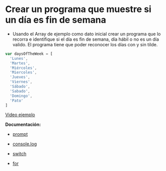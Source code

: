 # Crear un programa que muestre si un día es fin de semana

- Usando el Array de ejemplo como dato inicial crear un programa que lo recorra e identifique si el día es fin de semana, día hábil o no es un día valido. El programa tiene que poder reconocer los días con y sin tilde.

```js
var daysOfTheWeek = [
  'Lunes',
  'Martes',
  'Miércoles',
  'Miercoles',
  'Jueves',
  'Viernes',
  'Sábado',
  'Sabado',
  'Domingo',
  'Pato'
]
```

[Video ejemplo](https://www.useloom.com/share/286603f6cc02472082db5809b974c86f)

**Documentación:**

- [prompt](https://developer.mozilla.org/es/docs/Web/API/Window/prompt)

- [console.log](https://developer.mozilla.org/es/docs/Web/API/Console/log)

- [switch](https://developer.mozilla.org/es/docs/Web/JavaScript/Referencia/Sentencias/switch)

- [for](https://developer.mozilla.org/es/docs/Web/JavaScript/Referencia/Sentencias/for)